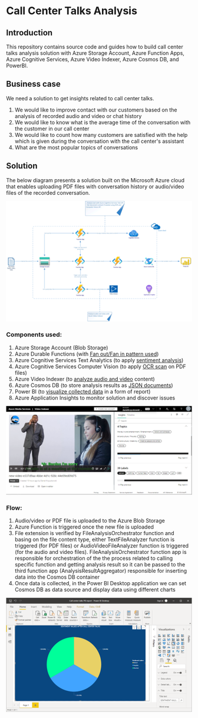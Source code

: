 # Call Center Talks Analysis

## Introduction

This repository contains source code and guides how to build call center talks analysis solution with Azure Storage Account, Azure Function Apps, Azure Cognitive Services, Azure Video Indexer, Azure Cosmos DB, and PowerBI.

## Business case

We need a solution to get insights related to call center talks.

1. We would like to improve contact with our customers based on the analysis of recorded audio and video or chat history
2. We would like to know what is the average time of the conversation with the customer in our call center
3. We would like to count how many customers are satisfied with the help which is given during the conversation with the call center's assistant
4. What are the most popular topics of conversations

## Solution

The below diagram presents a solution built on the Microsoft Azure cloud that enables uploading PDF files with conversation history or audio/video files of the recorded conversation.

![call-center-talks-analysis.png](images/call-center-talks-analysis.png)

### Components used:

1. Azure Storage Account (Blob Storage)
2. Azure Durable Functions (with [Fan out/Fan in pattern used](https://docs.microsoft.com/en-us/azure/azure-functions/durable/durable-functions-overview?tabs=csharp#fan-in-out))
3. Azure Cognitive Services Text Analytics (to apply [sentiment analysis](https://docs.microsoft.com/en-us/azure/cognitive-services/text-analytics/overview#sentiment-analysis))
4. Azure Cognitive Services Computer Vision (to apply [OCR scan](https://docs.microsoft.com/en-us/azure/cognitive-services/computer-vision/quickstarts/csharp-print-text) on PDF files)
5. Azure Video Indexer (to [analyze audio and video](https://docs.microsoft.com/en-us/azure/media-services/video-indexer/video-indexer-overview) content)
6. Azure Cosmos DB (to store analysis results as [JSON documents](https://docs.microsoft.com/en-us/azure/cosmos-db/introduction))
7. Power BI (to [visualize collected data](https://powerbi.microsoft.com/en-us/desktop/) in a form of report)
8. Azure Application Insights to monitor solution and discover issues


![call-center-talks-analysis-video-indexer.PNG](images/call-center-talks-analysis-video-indexer.PNG)

### Flow:

1. Audio/video or PDF file is uploaded to the Azure Blob Storage
2. Azure Function is triggered once the new file is uploaded
3. File extension is verified by FileAnalysisOrchestrator function and basing on the file content type, either TextFileAnalyzer function is triggered (for PDF files) or AudioVideoFileAnalyzer function is triggered (for the audio and video files). FileAnalysisOrchestrator function app is responsible for orchestration of the the process related to calling specific function and getting analysis result so it can be passed to the third function app (AnalysisResultAggregator) responsible for inserting data into the Cosmos DB container
4. Once data is collected, in the Power BI Desktop application we can set Cosmos DB as data source and display data using different charts

![call-center-talks-analysis-powerbi.png](images/call-center-talks-analysis-powerbi.png)
